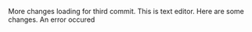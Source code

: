 More changes loading for third commit. This is text editor. Here are some changes. An error occured
